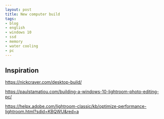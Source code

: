 ```yaml
---
layout: post
title: New computer build
tags:
- blog
- english
- windows 10
- ssd
- memory
- water cooling
- pc
---
```


## Inspiration

https://nickcraver.com/desktop-build/

https://paulstamatiou.com/building-a-windows-10-lightroom-photo-editing-pc/

https://helpx.adobe.com/lightroom-classic/kb/optimize-performance-lightroom.html?sdid=KBQWU&red=a
